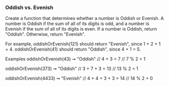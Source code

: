 ### Oddish vs. Evenish

Create a function that determines whether a number is Oddish or Evenish. A number is Oddish if the sum of all of its digits is odd, and a number is Evenish if the sum of all of its digits is even. If a number is Oddish, return "Oddish". Otherwise, return "Evenish".

For example, oddishOrEvenish(121) should return "Evenish", since 1 + 2 + 1 = 4. oddishOrEvenish(41) should return "Oddish", since 4 + 1 = 5.

Examples
oddishOrEvenish(43) ➞ "Oddish"
// 4 + 3 = 7
// 7 % 2 = 1

oddishOrEvenish(373) ➞ "Oddish"
// 3 + 7 + 3 = 13
// 13 % 2 = 1

oddishOrEvenish(4433) ➞ "Evenish"
// 4 + 4 + 3 + 3 = 14
// 14 % 2 = 0
